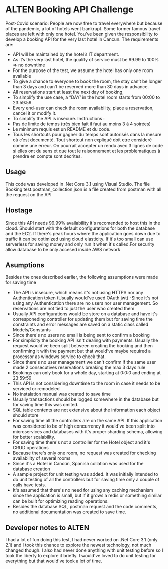 # ALTEN Booking API Challenge

Post-Covid scenario:
People are now free to travel everywhere but because of the pandemic, a lot of hotels went
bankrupt. Some former famous travel places are left with only one hotel.
You’ve been given the responsibility to develop a booking API for the very last hotel in Cancun.
The requirements are:
- API will be maintained by the hotel’s IT department.
- As it’s the very last hotel, the quality of service must be 99.99 to 100% => no downtime
- For the purpose of the test, we assume the hotel has only one room available
- To give a chance to everyone to book the room, the stay can’t be longer than 3 days and
can’t be reserved more than 30 days in advance.
- All reservations start at least the next day of booking,
- To simplify the use case, a “DAY’ in the hotel room starts from 00:00 to 23:59:59.
- Every end-user can check the room availability, place a reservation, cancel it or modify it.
- To simplify the API is insecure.
Instructions :
- Pas de limite de temps (très bien fait il faut au moins 3 à 4 soirées)
- Le minimum requis est un README et du code.
- Tous les shortcuts pour gagner du temps sont autorisés dans la mesure où c’est
documenté. Tout shortcut non expliqué doit etre consideré comme une erreur. On
pourrait accepter un rendu avec 3 lignes de code si elles ont du sens et que tout le
raisonnement et les problèmatiques à prendre en compte sont decrites. 

## Usage
This code was developed in .Net Core 3.1 using Visual Studio.
The file Booking test.postman_collection.json is a file created from postman with all the request on the API

## Hostage
Since this API needs 99.99% availability it's recomended to host this in the cloud. 
Should start with the default configurations for both the database and the EC2. If there's peak hours where the application goes down due to traffic it can be optimized using cloud elasticity. If it's too small can use serverless for saving money and only run it when it's called.For security allow database to be only accesed inside AWS network

## Asumptions
Besides the ones described earlier, the following assumptions were made for saving time
- The API is insecure, which means it's not using HTTPS nor any Authentication token (Usually would've used OAuth jwt)
-Since it's not using any Authentication there are no users nor user management. So reservations are not tied to just the user who created them
- Usually API configurations would be store on a database and have it's corresponeding controller for updating them but for saving time the constraints and error messages are saved on a static class called Models/Constants
- Since there's no users no email is being sent to confirm a booking
- For simplicity the booking API isn't dealing with payments. Usually the request would've been split between creating the booking and then confirming it with the payment but that would've maybe required a processor as windows service to check that.
- Since there's no user management we can't confirm if the same user made 2 consecutives reservations breaking the max 3 days rule
- Bookings can only book for a whole day, starting at 0:0:0 and ending at 23:59:59
- This API is not considering downtime to the room in case it needs to be serviced or remodeled
- No instalation manual was created to save time
- Usually transactions should be logged somewhere in the database but for saving time this was omited.
- SQL table contents are not extensive about the information each object should store
- For saving time all the controllers are on the same API. If this application was considered to be of high concurrency it would've been split into microservices and databases with it's proper sharding schema, allowing for better scalability.
- For saving time there's not a controller for the Hotel object and it's CRUD operations
- Because there's only one room, no request was created for checking availability of several rooms
- Since it's a Hotel in Cancún, Spanish collation was used for the database creation
- A sample project for unit testing was added. It was initially intended to do unit testing of all the controllers but for saving time only a couple of calls have tests.
- It's assumed that there's no need for using any caching mechanism since the application is small, but if it grows a redis or something similar can be built for optimizing reading operations.
- Besides the database SQL, postman request and the code comments, no additional documentation was created to save time.

## Developer notes to ALTEN
I had a lot of fun doing this test, I had never worked on .Net Core 3.1 (only 2.1) and I took this chance to explore the newest technology, not much changed though. I also had never done anything with unit testing before so I took the liberty to explore it briefly. I would've loved to do unit testing for everything but that would've took a lot of time.
